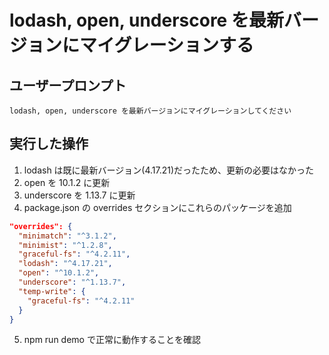 # lodash, open, underscore を最新バージョンにマイグレーションする

## ユーザープロンプト

```
lodash, open, underscore を最新バージョンにマイグレーションしてください
```

## 実行した操作

1. lodash は既に最新バージョン(4.17.21)だったため、更新の必要はなかった
2. open を 10.1.2 に更新
3. underscore を 1.13.7 に更新
4. package.json の overrides セクションにこれらのパッケージを追加

```json
"overrides": {
  "minimatch": "^3.1.2",
  "minimist": "^1.2.8",
  "graceful-fs": "^4.2.11",
  "lodash": "^4.17.21",
  "open": "^10.1.2",
  "underscore": "^1.13.7",
  "temp-write": {
    "graceful-fs": "^4.2.11"
  }
}
```

5. npm run demo で正常に動作することを確認
